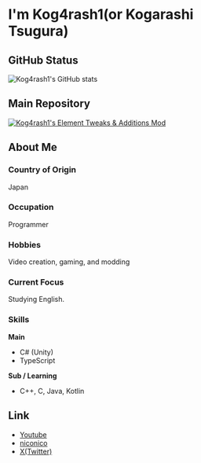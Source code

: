 # I'm Kog4rash1(or Kogarashi Tsugura)

## GitHub Status

![Kog4rash1's GitHub stats](https://github-readme-stats.vercel.app/api?username=Kog4rash1&count_private=true&show_icons=true&theme=dark)

## Main Repository

[![Kog4rash1's Element Tweaks & Additions Mod](https://github-readme-stats.vercel.app/api/pin/?username=Kog4rash1&repo=Kog4rash1-s-Element-Tweaks-and-Additions)](https://github.com/Kog4rash1/Kog4rash1-s-Element-Tweaks-and-Additions)

## About Me

### Country of Origin  
Japan

### Occupation  
Programmer

### Hobbies  
Video creation, gaming, and modding

### Current Focus  
Studying English.

### Skills  
**Main**  
- C# (Unity)
- TypeScript

**Sub / Learning**  
- C++, C, Java, Kotlin

## Link

- [Youtube](https://www.youtube.com/@Kog4rash1)
- [niconico](https://www.nicovideo.jp/user/91578809)
- [X(Twitter)](https://x.com/Kog4rash1)